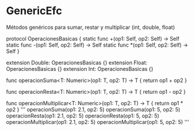 # GenericEfc
Métodos genéricos para sumar, restar y multiplicar (int, double, float)

protocol OperacionesBasicas {
    static func +(op1: Self, op2: Self) -> Self
    static func -(op1: Self, op2: Self) -> Self
    static func *(op1: Self, op2: Self) -> Self
}

extension Double: OperacionesBasicas {}
extension Float: OperacionesBasicas {}
extension Int: OperacionesBasicas {}

func operacionSuma<T: Numeric>(op1: T, op2: T) -> T {
    return op1 + op2
}

func operacionResta<T: Numeric>(op1: T, op2: T) -> T {
    return op1 - op2
}

func operacionMultiplicar<T: Numeric>(op1: T, op2: T) -> T {
    return op1 * op2
}
'''
operacionSuma(op1: 2.1, op2: 5)
operacionSuma(op1: 5, op2: 5)
operacionResta(op1: 2.1, op2: 5)
operacionResta(op1: 5, op2: 5)
operacionMultiplicar(op1: 2.1, op2: 5)
operacionMultiplicar(op1: 5, op2: 5)
'''


